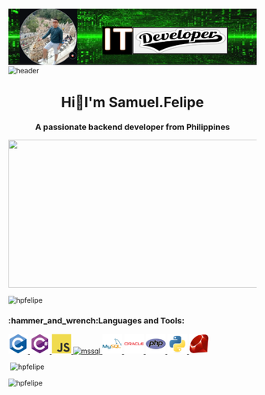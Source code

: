 ![](https://github.com/HPFelipe/HPFelipe/blob/main/logo5.PNG?raw=true)
![header](https://capsule-render.vercel.app/api?&type=waving&reversal=true&color=gradient&animation=blinking&fontColor=d6ace6&fontSize=40)

<h1 align="center">Hi👋I'm Samuel.Felipe</h1>
<h3 align="center">A passionate backend developer from Philippines</h3>
<div align = "center">
<img src = "https://cdn.dribbble.com/users/730703/screenshots/6581243/avento.gif" width= "600" height="300" />
</div>
<p align="lef"> <img src="https://komarev.com/ghpvc/?username=hpfelipe&label=Profile%20views&color=0e75b6&style=flat" alt="hpfelipe" /> </p>

<h3 align="left"> :hammer_and_wrench:Languages and Tools:</h3>
<p align="left"> <a href="https://www.cprogramming.com/" target="_blank" rel="noreferrer">
<img src="https://raw.githubusercontent.com/devicons/devicon/master/icons/c/c-original.svg" alt="c" width="40" height="40"/> 
</a> <a href="https://www.w3schools.com/cs/" target="_blank" rel="noreferrer">
<img src="https://raw.githubusercontent.com/devicons/devicon/master/icons/csharp/csharp-original.svg" alt="csharp" width="40" height="40"/> </a> <a href="https://developer.mozilla.org/en-US/docs/Web/JavaScript" target="_blank" rel="noreferrer"> 
<img src="https://raw.githubusercontent.com/devicons/devicon/master/icons/javascript/javascript-original.svg" alt="javascript" width="40" height="40"/> </a> <a href="https://www.microsoft.com/en-us/sql-server" target="_blank" rel="noreferrer"> 
<img src="https://www.svgrepo.com/show/303229/microsoft-sql-server-logo.svg" alt="mssql" width="40" height="40"/> </a> <a href="https://www.mysql.com/" target="_blank" rel="noreferrer"> 
<img src="https://raw.githubusercontent.com/devicons/devicon/master/icons/mysql/mysql-original-wordmark.svg" alt="mysql" width="40" height="40"/> </a> <a href="https://www.oracle.com/" target="_blank" rel="noreferrer"> 
<img src="https://raw.githubusercontent.com/devicons/devicon/master/icons/oracle/oracle-original.svg" alt="oracle" width="40" height="40"/> </a> <a href="https://www.php.net" target="_blank" rel="noreferrer"> 
<img src="https://raw.githubusercontent.com/devicons/devicon/master/icons/php/php-original.svg" alt="php" width="40" height="40"/> </a> <a href="https://www.python.org" target="_blank" rel="noreferrer"> 
<img src="https://raw.githubusercontent.com/devicons/devicon/master/icons/python/python-original.svg" alt="python" width="40" height="40"/> </a> <a href="https://www.ruby-lang.org/en/" target="_blank" rel="noreferrer"> 
<img src="https://raw.githubusercontent.com/devicons/devicon/master/icons/ruby/ruby-original.svg" alt="ruby" width="40" height="40"/> </a> </p>

<p>&nbsp;<img align="center" src="https://github-readme-stats.vercel.app/api?username=hpfelipe&show_icons=true&locale=en" alt="hpfelipe" /></p>

<p><img align="center" src="https://github-readme-streak-stats.herokuapp.com/?user=hpfelipe&" alt="hpfelipe" /></p>
